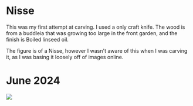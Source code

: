 # Nisse #
This was my first attempt at carving. I used a only craft knife. The wood is from a buddleia that was growing too large in the front garden, and the finish is Boiled linseed oil.

The figure is of a Nisse, however I wasn't aware of this when I was carving it, as I was basing it loosely off of images online.
# June 2024 #

<img src="Nisse.JPG">